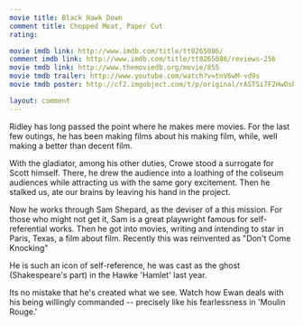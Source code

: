 ```yaml
---
movie title: Black Hawk Down
comment title: Chopped Meat, Paper Cut
rating: 

movie imdb link: http://www.imdb.com/title/tt0265086/
comment imdb link: http://www.imdb.com/title/tt0265086/reviews-256
movie tmdb link: http://www.themoviedb.org/movie/855
movie tmdb trailer: http://www.youtube.com/watch?v=tnV6wM-vd9s
movie tmdb poster: http://cf2.imgobject.com/t/p/original/rASTSi7F2HwOshsQJdrXnp49hQM.jpg

layout: comment
---
```


Ridley has long passed the point where he makes mere movies. For the last few outings, he has been making films about his making film, while, well making a better than decent film.

With the gladiator, among his other duties, Crowe stood a surrogate for Scott himself. There, he drew the audience into a loathing of the coliseum audiences while attracting us with the same gory excitement. Then he stalked us, ate our brains by leaving his hand in the project.

Now he works through Sam Shepard, as the deviser of a this mission. For those who might not get it, Sam is a great playwright famous for self-referential works. Then he got into movies, writing and intending to star in Paris, Texas, a film about film. Recently this was reinvented as "Don't Come Knocking"

He is such an icon of self-reference, he was cast as the ghost (Shakespeare's part) in the Hawke 'Hamlet' last year.

Its no mistake that he's created what we see. Watch how Ewan deals with his being willingly commanded -- precisely like his fearlessness in 'Moulin Rouge.'
